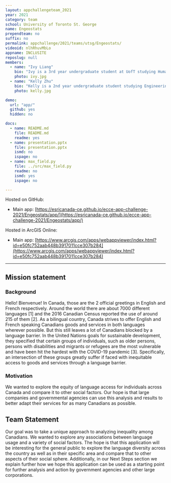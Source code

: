```yaml
---
layout: appchallengeteam_2021
year: 2021
category: team
school: University of Toronto St. George
name: Engeostats
prependteam: no
suffix: no
permalink: appchallenge/2021/teams/utsg/Engeostats/
videoid: nlhRhuvMbLo
appname: INCLUSITE
reposlug: null
members:
  - name: "Ivy Liang"
    bio: "Ivy is a 3rd year undergraduate student at UofT studying Human Geography, Statistics and GIS. She hopes in the future to be able to further continue her interests in cities, data and geospatial technologies. In her free time, she enjoys skiing, playing the drums and listening to music!"
    photo: ivy.jpg
  - name: "Kelly Zhu"
    bio: "Kelly is a 2nd year undergraduate student studying Engineering Science at the University of Toronto. She was a developer for this project and enjoys learning new things in her spare time!"
    photo: kelly.jpg

demo:
  url: "app/"
  github: yes
  hidden: no

docs:
  - name: README.md
    file: README.md
    readme: yes
  - name: presentation.pptx
    file: presentation.pptx
    ismd: no
    ispage: no
  - name: max_field.py
    file: ../src/max_field.py
    readme: no
    ismd: yes
    ispage: no

---
```


Hosted on GitHub:

- Main app: [https://esricanada-ce.github.io/ecce-app-challenge-2021/Engeostats/app/](https://esricanada-ce.github.io/ecce-app-challenge-2021/Engeostats/app/)

Hosted in ArcGIS Online:

- Main app: [https://www.arcgis.com/apps/webappviewer/index.html?id=e50fc752aab448b3917011cce307b284](https://www.arcgis.com/apps/webappviewer/index.html?id=e50fc752aab448b3917011cce307b284)

---

## Mission statement

### Background
Hello! Bienvenue! In Canada, those are the 2 official greetings in English and French respectively. Around the world there are about 7000 different languages [1] and the 2016 Canadian Census reported the use of around 215 of them [2]. As a bilingual country, Canada strives to offer English and French speaking Canadians goods and services in both languages wherever possible. But this still leaves a lot of Canadians blocked by a language barrier. In the United Nations goals for sustainable development, they specified that certain groups of individuals, such as older persons, persons with disabilities and migrants or refugees are the most vulnerable and have been hit the hardest with the COVID-19 pandemic [3]. Specifically, an intersection of these groups greatly suffer if faced with inequitable access to goods and services through a language barrier.

### Motivation
We wanted to explore the equity of language access for individuals across Canada and compare it to other social factors. Our hope is that large companies and governmental agencies can use this analysis and results to better adapt their services for as many Canadians as possible.


## Team Statement
Our goal was to take a unique approach to analyzing inequality among Canadians. We wanted to explore any associations between language usage and a variety of social factors. The hope is that this application will be interesting for the general public to explore the language diversity across the country as well as in their specific area and compare that to other aspects of their social sphere. Additionally, in our Next Steps section we explain further how we hope this application can be used as a starting point for further analysis and action by government agencies and other large corporations.
